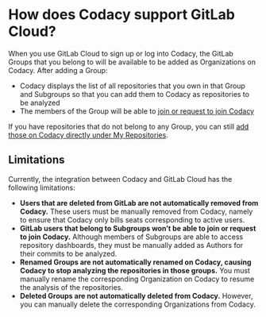 # How does Codacy support GitLab Cloud?

When you use GitLab Cloud to sign up or log into Codacy, the GitLab Groups that you belong to will be available to be added as Organizations on Codacy. After adding a Group:

- Codacy displays the list of all repositories that you own in that Group and Subgroups so that you can add them to Codacy as repositories to be analyzed
- The members of the Group will be able to [join or request to join Codacy](/hc/en-us/articles/360010263720#settings-to-add-people)

If you have repositories that do not belong to any Group, you can still [add those on Codacy directly under My Repositories](/hc/en-us/articles/207278449-Setting-up-your-repository).

## Limitations

Currently, the integration between Codacy and GitLab Cloud has the following limitations:

- **Users that are deleted from GitLab are not automatically removed from Codacy.** These users must be manually removed from Codacy, namely to ensure that Codacy only bills seats corresponding to active users.
- **GitLab users that belong to Subgroups won’t be able to join or request to join Codacy.** Although members of Subgroups are able to access repository dashboards, they must be manually added as Authors for their commits to be analyzed.
- **Renamed Groups are not automatically renamed on Codacy, causing Codacy to stop analyzing the repositories in those groups.** You must manually rename the corresponding Organization on Codacy to resume the analysis of the repositories.
- **Deleted Groups are not automatically deleted from Codacy.** However, you can manually delete the corresponding Organizations from Codacy.
